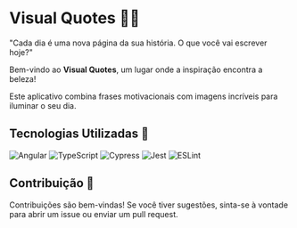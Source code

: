 # Visual Quotes 🌈✨

"Cada dia é uma nova página da sua história. O que você vai escrever hoje?"

Bem-vindo ao **Visual Quotes**, um lugar onde a inspiração encontra a beleza!

Este aplicativo combina frases motivacionais com imagens incríveis para iluminar o seu dia.



## Tecnologias Utilizadas 🚀

![Angular](https://img.shields.io/badge/Angular-ff3e00?style=flat&logo=angular&logoColor=white) ![TypeScript](https://img.shields.io/badge/TypeScript-007ACC?style=flat&logo=typescript&logoColor=white) ![Cypress](https://img.shields.io/badge/Cypress-4A3C8C?style=flat&logo=cypress&logoColor=white) ![Jest](https://img.shields.io/badge/Jest-C21325?style=flat&logo=jest&logoColor=white) ![ESLint](https://img.shields.io/badge/ESLint-4B32C3?style=flat&logo=eslint&logoColor=white)

## Contribuição 🤝
Contribuições são bem-vindas! Se você tiver sugestões, sinta-se à vontade para abrir um issue ou enviar um pull request.
